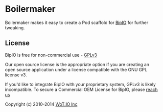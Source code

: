 Boilermaker
=======

Boilermaker makes it easy to create a Pod scaffold for [BipIO](https://bip.io) for further tweaking.

## License

BipIO is free for non-commercial use - [GPLv3](http://www.gnu.org/copyleft/gpl.html)

Our open source license is the appropriate option if you are creating an open source application under a license compatible with the GNU GPL license v3.

If you'd like to integrate BipIO with your proprietary system, GPLv3 is likely incompatible. To secure a Commercial OEM License for BipIO, please [reach us](mailto:hello@bip.io)

Copyright (c) 2010-2014  [WoT.IO Inc](http://wot.io)